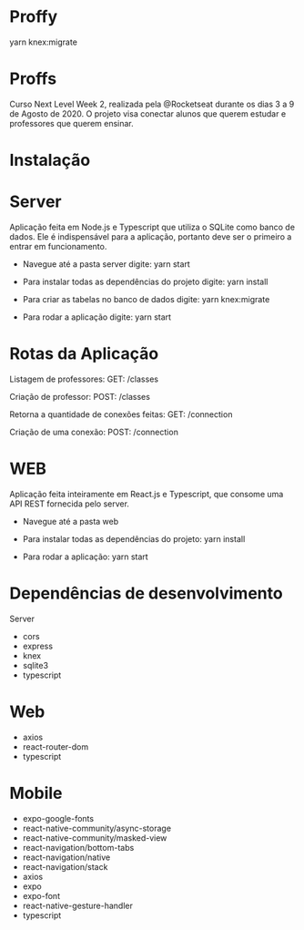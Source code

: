 # Proffy
yarn knex:migrate


# Proffs
 Curso Next Level Week 2, realizada pela @Rocketseat durante os dias 3 a 9 de Agosto de 2020.
 O projeto visa conectar alunos que querem estudar e professores que querem ensinar.
 
 # Instalação
  # Server
Aplicação feita em Node.js e Typescript que utiliza o SQLite como banco de dados. Ele é indispensável para a aplicação, portanto deve ser o primeiro a entrar em funcionamento.
*  Navegue até a pasta server digite:
yarn start

*  Para instalar todas as dependências do projeto digite:
yarn install

* Para criar as tabelas no banco de dados digite:
yarn knex:migrate

* Para rodar a aplicação digite:
yarn start

 # Rotas da Aplicação
 
 Listagem de professores: GET: /classes

Criação de professor: POST: /classes

Retorna a quantidade de conexões feitas: GET: /connection

Criação de uma conexão: POST: /connection
#  WEB
Aplicação feita inteiramente em React.js e Typescript, que consome uma API REST fornecida pelo server.

* Navegue até a pasta web

 * Para instalar todas as dependências do projeto:
 yarn install

* Para rodar a aplicação:
yarn start
#  Dependências de desenvolvimento

Server

* cors
* express
* knex
* sqlite3
* typescript
#  Web
* axios
* react-router-dom
* typescript

# Mobile
* expo-google-fonts
* react-native-community/async-storage
* react-native-community/masked-view
* react-navigation/bottom-tabs
* react-navigation/native
* react-navigation/stack
* axios
* expo
* expo-font
* react-native-gesture-handler
* typescript
